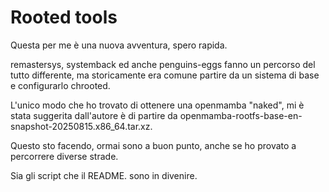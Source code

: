 # Rooted tools

Questa per me è una nuova avventura, spero rapida.

remastersys, systemback ed anche penguins-eggs fanno un percorso del tutto differente, ma storicamente era comune partire da un sistema di base e configurarlo chrooted.

L'unico modo che ho trovato di ottenere una openmamba "naked", mi è stata suggerita dall'autore è di partire da openmamba-rootfs-base-en-snapshot-20250815.x86_64.tar.xz.

Questo sto facendo, ormai sono a buon punto, anche se ho provato a percorrere diverse strade.

Sia gli script che il README. sono in divenire.

